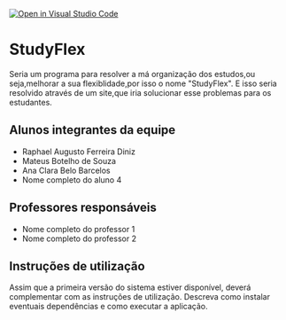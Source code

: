 [![Open in Visual Studio Code](https://classroom.github.com/assets/open-in-vscode-718a45dd9cf7e7f842a935f5ebbe5719a5e09af4491e668f4dbf3b35d5cca122.svg)](https://classroom.github.com/online_ide?assignment_repo_id=14364163&assignment_repo_type=AssignmentRepo)
# StudyFlex
Seria um programa para resolver a má organização dos estudos,ou seja,melhorar a sua flexiblidade,por isso o nome "StudyFlex".
E isso seria resolvido através de um site,que iria solucionar esse problemas para os estudantes.

## Alunos integrantes da equipe

* Raphael Augusto Ferreira Diniz
* Mateus Botelho de Souza
* Ana Clara Belo Barcelos
* Nome completo do aluno 4

## Professores responsáveis

* Nome completo do professor 1
* Nome completo do professor 2

## Instruções de utilização

Assim que a primeira versão do sistema estiver disponível, deverá complementar com as instruções de utilização. Descreva como instalar eventuais dependências e como executar a aplicação.
